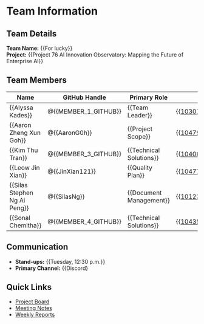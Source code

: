 # Team Information

## Team Details
**Team Name:** {{For lucky}}  
**Project:** {{Project 76 AI Innovation Observatory: Mapping the Future of Enterprise AI}}

## Team Members
| Name | GitHub Handle | Primary Role | Contact |
|------|---------------|--------------|---------|
| {{Alyssa Kades}} | @{{MEMBER_1_GITHUB}} | {{Team Leader}} | {{103073209@student.swin.edu.au}} |
| {{Aaron Zheng Xun Goh}} | @{{AaronG0h}} | {{Project Scope}} | {{104791748@student.swin.edu.au}} |
| {{Kim Thu Tran}} | @{{MEMBER_3_GITHUB}} | {{Technical Solutions}} | {{104061810@student.swin.edu.au}} |
| {{Leow Jin Xian}} | @{{JinXian121}} | {{Quality Plan}} | {{104772992@student.swin.edu.au}} |
| {{Silas Stephen Ng Ai Peng}} | @{{SilasNg}} | {{Document Management}} | {{101235599@student.swin.edu.au}} |
| {{Sonal Chemitha}} | @{{MEMBER_4_GITHUB}} | {{Technical Solutions}} | {{104351799@student.swin.edu.au}} |

## Communication
- **Stand-ups:** {{Tuesday, 12:30 p.m.}}
- **Primary Channel:** {{Discord}

## Quick Links
- [Project Board](../../projects/1)
- [Meeting Notes](meetings/)
- [Weekly Reports](reports/)
